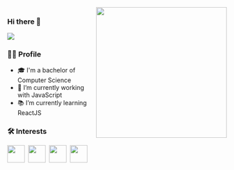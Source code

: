 <img align="right" src="https://image.freepik.com/vetores-gratis/ilustracao-do-conceito-de-digitacao-de-codigo_114360-3581.jpg" width="300"/>

### Hi there 👋
![](https://komarev.com/ghpvc/?username=wellysonvie&color=green)
<!--
**wellysonvie/wellysonvie** is a ✨ _special_ ✨ repository because its `README.md` (this file) appears on your GitHub profile.
-->


### 👨‍💻 Profile
- 🎓 I'm a bachelor of Computer Science
- 🔭 I’m currently working with JavaScript 
- 📚 I’m currently learning ReactJS

### 🛠 Interests

<div>
    <img src="https://xesque.rocketseat.dev/platform/tech/html5.svg" width="40">&nbsp;
    <img src="https://xesque.rocketseat.dev/platform/tech/css3.svg" width="40">&nbsp;
    <img src="https://xesque.rocketseat.dev/platform/tech/javascript.svg" width="40">&nbsp; 
    <img src="https://xesque.rocketseat.dev/platform/tech/reactjs.svg" width="40">
</div>
<!-- <img height='172' src='https://github-readme-stats.vercel.app/api/top-langs/?username=wellysonvie&layout=compact&theme=light'> -->
